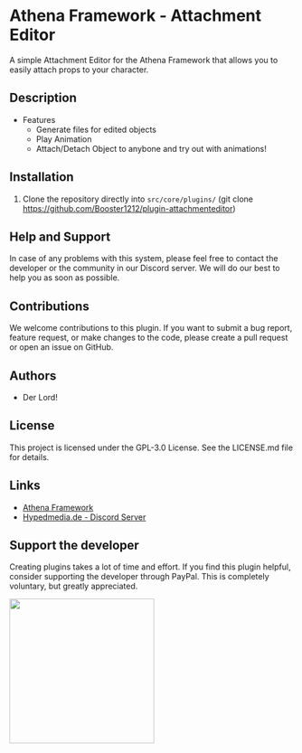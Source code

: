 # Athena Framework - Attachment Editor

A simple Attachment Editor for the Athena Framework that allows you to easily attach props to your character.

## Description

* Features
    * Generate files for edited objects
    * Play Animation
    * Attach/Detach Object to anybone and try out with animations!
## Installation

1. Clone the repository directly into `src/core/plugins/` (git clone https://github.com/Booster1212/plugin-attachmenteditor)

## Help and Support

In case of any problems with this system, please feel free to contact the developer or the community in our Discord server. We will do our best to help you as soon as possible.

## Contributions

We welcome contributions to this plugin. If you want to submit a bug report, feature request, or make changes to the code, please create a pull request or open an issue on GitHub.

## Authors
- Der Lord!

## License
This project is licensed under the GPL-3.0 License. See the LICENSE.md file for details.

## Links
- [Athena Framework](https://athenaframework.com/)
- [Hypedmedia.de - Discord Server](https://discord.gg/baHqqw7fbS)

## Support the developer
Creating plugins takes a lot of time and effort. If you find this plugin helpful, consider supporting the developer through PayPal. This is completely voluntary, but greatly appreciated.
<a href="https://www.paypal.com/donate/?hosted_button_id=V7L7S57VACCQQ">

<img src="https://raw.githubusercontent.com/andreostrovsky/donate-with-paypal/master/PNG/blue.png" style="width:256px"/>
